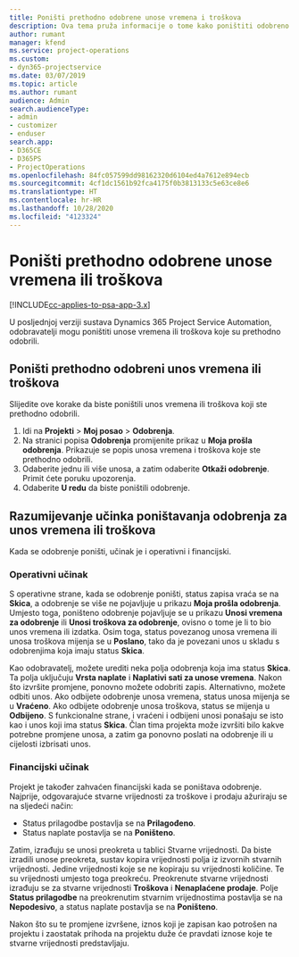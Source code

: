 ```yaml
---
title: Poništi prethodno odobrene unose vremena i troškova
description: Ova tema pruža informacije o tome kako poništiti odobreno vrijeme projekta i transakciju troškova.
author: rumant
manager: kfend
ms.service: project-operations
ms.custom:
- dyn365-projectservice
ms.date: 03/07/2019
ms.topic: article
ms.author: rumant
audience: Admin
search.audienceType:
- admin
- customizer
- enduser
search.app:
- D365CE
- D365PS
- ProjectOperations
ms.openlocfilehash: 84fc057599dd98162320d6104ed4a7612e894ecb
ms.sourcegitcommit: 4cf1dc1561b92fca4175f0b3813133c5e63ce8e6
ms.translationtype: HT
ms.contentlocale: hr-HR
ms.lasthandoff: 10/28/2020
ms.locfileid: "4123324"
---
```

# <a name="cancel-previously-approved-time-or-expense-entries"></a>Poništi prethodno odobrene unose vremena ili troškova

[!INCLUDE[cc-applies-to-psa-app-3.x](../includes/cc-applies-to-psa-app-3x.md)]

U posljednjoj verziji sustava Dynamics 365 Project Service Automation, odobravatelji mogu poništiti unose vremena ili troškova koje su prethodno odobrili.

## <a name="cancel-a-previously-approved-time-or-expense-entry"></a>Poništi prethodno odobreni unos vremena ili troškova

Slijedite ove korake da biste poništili unos vremena ili troškova koji ste prethodno odobrili.

1. Idi na **Projekti** \> **Moj posao** \> **Odobrenja**.
2. Na stranici popisa **Odobrenja** promijenite prikaz u **Moja prošla odobrenja**. Prikazuje se popis unosa vremena i troškova koje ste prethodno odobrili.
3. Odaberite jednu ili više unosa, a zatim odaberite **Otkaži odobrenje**. Primit ćete poruku upozorenja.
4. Odaberite **U redu** da biste poništili odobrenje.

## <a name="understand-the-impact-of-canceling-a-time-or-expense-entry-approval"></a>Razumijevanje učinka poništavanja odobrenja za unos vremena ili troškova

Kada se odobrenje poništi, učinak je i operativni i financijski.

### <a name="operational-impact"></a>Operativni učinak

S operativne strane, kada se odobrenje poništi, status zapisa vraća se na **Skica**, a odobrenje se više ne pojavljuje u prikazu **Moja prošla odobrenja**. Umjesto toga, poništeno odobrenje pojavljuje se u prikazu **Unosi vremena za odobrenje** ili **Unosi troškova za odobrenje**, ovisno o tome je li to bio unos vremena ili izdatka. Osim toga, status povezanog unosa vremena ili unosa troškova mijenja se u **Poslano**, tako da je povezani unos u skladu s odobrenjima koja imaju status **Skica**.

Kao odobravatelj, možete urediti neka polja odobrenja koja ima status **Skica**. Ta polja uključuju **Vrsta naplate** i **Naplativi sati za unose vremena**. Nakon što izvršite promjene, ponovno možete odobriti zapis. Alternativno, možete odbiti unos. Ako odbijete odobrenje unosa vremena, status unosa mijenja se u **Vraćeno**. Ako odbijete odobrenje unosa troškova, status se mijenja u **Odbijeno**. S funkcionalne strane, i vraćeni i odbijeni unosi ponašaju se isto kao i unos koji ima status **Skica**. Član tima projekta može izvršiti bilo kakve potrebne promjene unosa, a zatim ga ponovno poslati na odobrenje ili u cijelosti izbrisati unos.

### <a name="financial-impact"></a>Financijski učinak

Projekt je također zahvaćen financijski kada se poništava odobrenje. Najprije, odgovarajuće stvarne vrijednosti za troškove i prodaju ažuriraju se na sljedeći način:

- Status prilagodbe postavlja se na **Prilagođeno**.
- Status naplate postavlja se na **Poništeno**.

Zatim, izrađuju se unosi preokreta u tablici Stvarne vrijednosti. Da biste izradili unose preokreta, sustav kopira vrijednosti polja iz izvornih stvarnih vrijednosti. Jedine vrijednosti koje se ne kopiraju su vrijednosti količine. Te su vrijednosti umjesto toga preokreću. Preokrenute stvarne vrijednosti izrađuju se za stvarne vrijednosti **Troškova** i **Nenaplaćene prodaje**. Polje **Status prilagodbe** na preokrenutim stvarnim vrijednostima postavlja se na **Nepodesivo**, a status naplate postavlja se na **Poništeno**.

Nakon što su te promjene izvršene, iznos koji je zapisan kao potrošen na projektu i zaostatak prihoda na projektu duže će pravdati iznose koje te stvarne vrijednosti predstavljaju.
